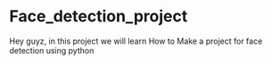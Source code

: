 # Face_detection_project
Hey guyz, in this project we will learn How to Make a project for face detection using python
